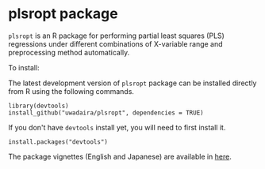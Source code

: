 # plsropt package

`plsropt` is an R package for performing partial least squares (PLS) regressions under different combinations of X-variable range and preprocessing method automatically.

To install: 

The latest development version of `plsropt` package can be installed directly from R using the following
commands. 

    library(devtools) 
    install_github("uwadaira/plsropt", dependencies = TRUE)
	
If you don't have `devtools` install yet, you will need to first install it. 

    install.packages("devtools")
	
The package vignettes (English and Japanese) are available in [here](https://sites.google.com/site/yuwadaira/R-package/plsropt).
